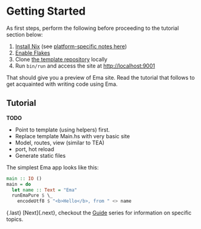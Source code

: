 # Getting Started

As first steps, perform the following before proceeding to the tutorial section below:

1. [Install Nix](https://nixos.org/download.html) (see [platform-specific notes here](https://neuron.zettel.page/install))
1. [Enable Flakes](https://nixos.wiki/wiki/Flakes)
1. Clone [the template repository](https://github.com/srid/ema-docs) locally
1. Run `bin/run` and access the site at <http://localhost:9001>

That should give you a preview of Ema site. Read the tutorial that follows to get acquainted with writing code using Ema.

## Tutorial

**TODO**

- Point to template (using helpers) first.
- Replace template Main.hs with very basic site
- Model, routes, view (similar to TEA)
- port, hot reload
- Generate static files

The simplest Ema app looks like this:

```haskell
main :: IO ()
main = do
  let name :: Text = "Ema"
  runEmaPure $ \_
    encodeUtf8 $ "<b>Hello</b>, from " <> name
```

{.last}
[Next]{.next}, checkout the [Guide](guide.md) series for information on specific topics.
